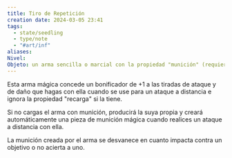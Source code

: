 ```yaml
---
title: Tiro de Repetición
creation date: 2024-03-05 23:41
tags:
  - state/seedling
  - type/note
  - "#art/inf"
aliases: 
Nivel: 
Objeto: un arma sencilla o marcial con la propiedad "munición" (requiere sintonización)
---
```

Esta arma mágica concede un bonificador de +1 a las tiradas de ataque y de daño que hagas con ella cuando se use para un ataque a distancia e ignora la propiedad "recarga" si la tiene.

Si no cargas el arma con munición, producirá la suya propia y creará automáticamente una pieza de munición mágica cuando realices un ataque a distancia con ella.

La munición creada por el arma se desvanece en cuanto impacta contra un objetivo o no acierta a uno.